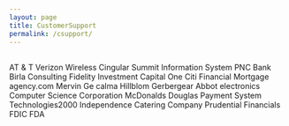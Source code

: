 ```yaml
---
layout: page
title: CustomerSupport
permalink: /csupport/
---
```


##
AT & T
Verizon Wireless
Cingular
Summit Information System
PNC Bank
Birla Consulting
Fidelity Investment
Capital One
Citi Financial Mortgage
agency.com
Mervin
Ge calma
Hillblom
Gerbergear
Abbot electronics
Computer Science Corporation
McDonalds Douglas Payment System
Technologies2000
Independence Catering Company
Prudential Financials
FDIC
FDA
